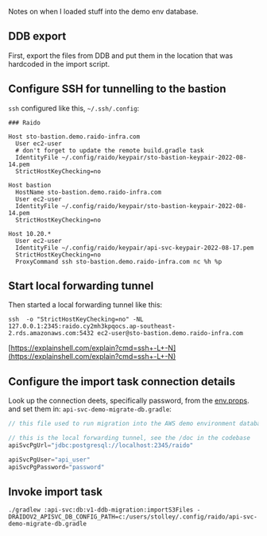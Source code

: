 Notes on when I loaded stuff into the demo env database.

## DDB export

First, export the files from DDB and put them in the location that was 
hardcoded in the import script.


## Configure SSH for tunnelling to the bastion 

`ssh` configured like this, `~/.ssh/.config`:
```
### Raido

Host sto-bastion.demo.raido-infra.com
  User ec2-user
  # don't forget to update the remote build.gradle task 
  IdentityFile ~/.config/raido/keypair/sto-bastion-keypair-2022-08-14.pem
  StrictHostKeyChecking=no

Host bastion
  HostName sto-bastion.demo.raido-infra.com
  User ec2-user
  IdentityFile ~/.config/raido/keypair/sto-bastion-keypair-2022-08-14.pem
  StrictHostKeyChecking=no

Host 10.20.*
  User ec2-user
  IdentityFile ~/.config/raido/keypair/api-svc-keypair-2022-08-17.pem
  StrictHostKeyChecking=no
  ProxyCommand ssh sto-bastion.demo.raido-infra.com nc %h %p

```


## Start local forwarding tunnel

Then started a local forwarding tunnel like this:
```
ssh  -o "StrictHostKeyChecking=no" -NL 127.0.0.1:2345:raido.cy2mh3kpqocs.ap-southeast-2.rds.amazonaws.com:5432 ec2-user@sto-bastion.demo.raido-infra.com
```
[https://explainshell.com/explain?cmd=ssh+-L+-N](https://explainshell.com/explain?cmd=ssh+-L+-N)

## Configure the import task connection details

Look up the connection deets, specifically password, from the 
[env.props](https://ap-southeast-2.console.aws.amazon.com/systems-manager/parameters/CFN-EnvProps5EA83047-9tMsJ4E4rnz1/description?region=ap-southeast-2&tab=Table).
and set them in: `api-svc-demo-migrate-db.gradle`:

```groovy
// this file used to run migration into the AWS demo environment database

// this is the local forwarding tunnel, see the /doc in the codebase
apiSvcPgUrl="jdbc:postgresql://localhost:2345/raido"

apiSvcPgUser="api_user"
apiSvcPgPassword="password"
```


## Invoke import task

```
./gradlew :api-svc:db:v1-ddb-migration:importS3Files -DRAIDOV2_APISVC_DB_CONFIG_PATH=c:/users/stolley/.config/raido/api-svc-demo-migrate-db.gradle
```